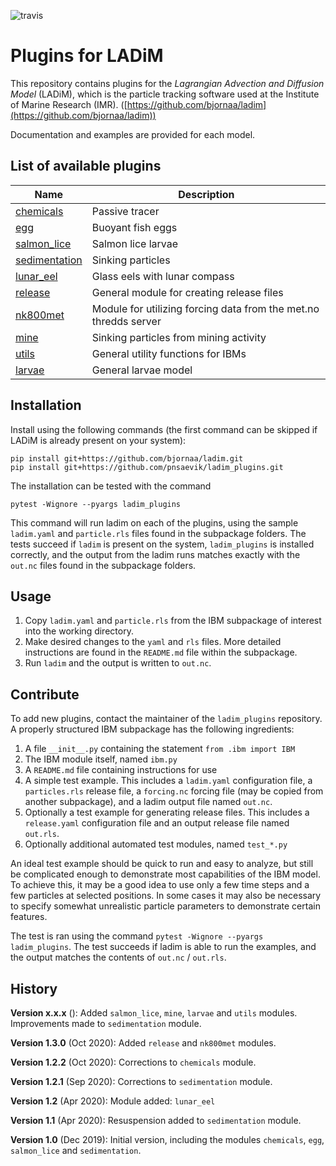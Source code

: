 ![travis](https://travis-ci.com/pnsaevik/ladim_plugins.svg?branch=master)

# Plugins for LADiM
This repository contains plugins for the _Lagrangian Advection and Diffusion
Model_ (LADiM), which is the particle tracking software used at the Institute
of Marine Research (IMR).
([https://github.com/bjornaa/ladim](https://github.com/bjornaa/ladim)) 

Documentation and examples are provided for each model.

## List of available plugins

Name                                                   | Description       
------------------------------------------------------ | ------------------
[chemicals](ladim_plugins/chemicals)         | Passive tracer    
[egg](ladim_plugins/egg)                     | Buoyant fish eggs 
[salmon_lice](ladim_plugins/salmon_lice)     | Salmon lice larvae
[sedimentation](ladim_plugins/sedimentation) | Sinking particles 
[lunar_eel](ladim_plugins/lunar_eel)         | Glass eels with lunar compass
[release](ladim_plugins/release)             | General module for creating release files
[nk800met](ladim_plugins/nk800met)           | Module for utilizing forcing data from the met.no thredds server 
[mine](ladim_plugins/mine)                   | Sinking particles from mining activity 
[utils](ladim_plugins/utils)                 | General utility functions for IBMs
[larvae](ladim_plugins/larvae)               | General larvae model


## Installation

Install using the following commands (the first command can be skipped if
LADiM is already present on your system):

```
pip install git+https://github.com/bjornaa/ladim.git
pip install git+https://github.com/pnsaevik/ladim_plugins.git
```

The installation can be tested with the command
```
pytest -Wignore --pyargs ladim_plugins
``` 
This command will run ladim on each of the plugins, using the sample `ladim.yaml`
and `particle.rls` files found in the subpackage folders. The tests succeed if
`ladim` is present on the system, `ladim_plugins` is installed correctly, and the
output from the ladim runs matches exactly with the `out.nc` files found in the
subpackage folders. 


## Usage

1. Copy `ladim.yaml` and `particle.rls` from the IBM subpackage of interest
   into the working directory. 
2. Make desired changes to the `yaml` and `rls` files. More detailed
   instructions are found in the `README.md` file within the subpackage.
3. Run `ladim` and the output is written to `out.nc`. 


## Contribute

To add new plugins, contact the maintainer of the `ladim_plugins` repository. A
properly structured IBM subpackage has the following ingredients:

1. A file `__init__.py` containing the statement `from .ibm import IBM`
2. The IBM module itself, named `ibm.py`
3. A `README.md` file containing instructions for use
4. A simple test example. This includes a `ladim.yaml` configuration file,
   a `particles.rls` release file, a `forcing.nc` forcing file (may be
   copied from another subpackage), and a ladim output file named `out.nc`.
5. Optionally a test example for generating release files. This includes a
   `release.yaml` configuration file and an output release file named
   `out.rls`.
6. Optionally additional automated test modules, named `test_*.py`

An ideal test example should be quick to run and easy to analyze, 
but still be complicated enough to demonstrate most
capabilities of the IBM model. To achieve this, it may be a good idea to use
only a few time steps and a few particles at selected positions. In some cases
it may also be necessary to specify somewhat unrealistic particle parameters
to demonstrate certain features.

The test is ran using the command `pytest -Wignore --pyargs ladim_plugins`. The
test succeeds if ladim is able to run the examples, and the output matches the
contents of `out.nc` / `out.rls`.


## History

**Version x.x.x** (): Added `salmon_lice`, `mine`, `larvae` and `utils` modules. 
Improvements made to `sedimentation` module.

**Version 1.3.0** (Oct 2020): Added `release` and `nk800met` modules.

**Version 1.2.2** (Oct 2020): Corrections to `chemicals` module.

**Version 1.2.1** (Sep 2020): Corrections to `sedimentation` module.

**Version 1.2** (Apr 2020): Module added: `lunar_eel`

**Version 1.1** (Apr 2020): Resuspension added to `sedimentation` module.

**Version 1.0** (Dec 2019): Initial version, including the modules `chemicals`, `egg`,
`salmon_lice` and `sedimentation`.
